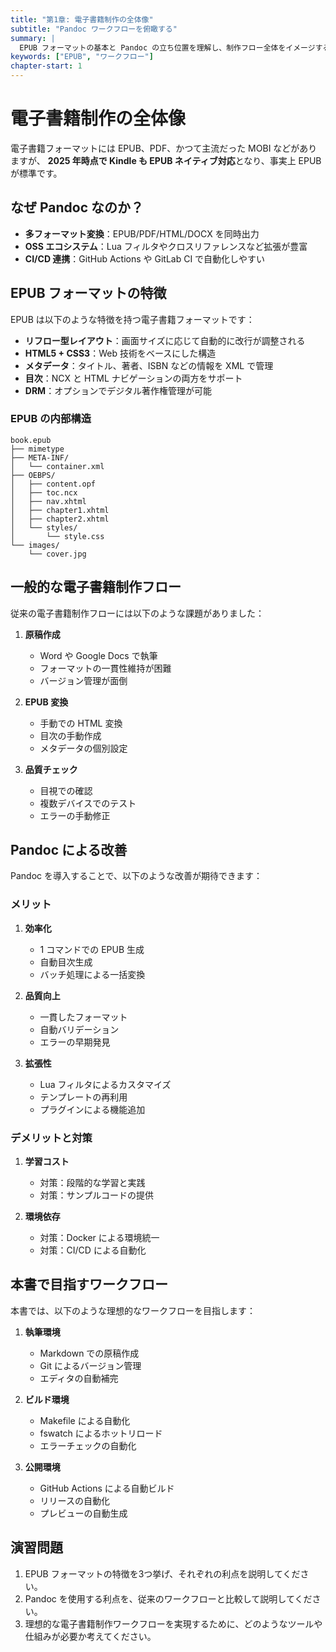 ```yaml
---
title: "第1章: 電子書籍制作の全体像"
subtitle: "Pandoc ワークフローを俯瞰する"
summary: |
  EPUB フォーマットの基本と Pandoc の立ち位置を理解し、制作フロー全体をイメージする。
keywords: ["EPUB", "ワークフロー"]
chapter-start: 1
---
```


# 電子書籍制作の全体像

電子書籍フォーマットには EPUB、PDF、かつて主流だった MOBI などがありますが、
**2025 年時点で Kindle も EPUB ネイティブ対応**となり、事実上 EPUB が標準です。

## なぜ Pandoc なのか？

- **多フォーマット変換**：EPUB/PDF/HTML/DOCX を同時出力  
- **OSS エコシステム**：Lua フィルタやクロスリファレンスなど拡張が豊富  
- **CI/CD 連携**：GitHub Actions や GitLab CI で自動化しやすい  

## EPUB フォーマットの特徴

EPUB は以下のような特徴を持つ電子書籍フォーマットです：

- **リフロー型レイアウト**：画面サイズに応じて自動的に改行が調整される
- **HTML5 + CSS3**：Web 技術をベースにした構造
- **メタデータ**：タイトル、著者、ISBN などの情報を XML で管理
- **目次**：NCX と HTML ナビゲーションの両方をサポート
- **DRM**：オプションでデジタル著作権管理が可能

### EPUB の内部構造

```
book.epub
├── mimetype
├── META-INF/
│   └── container.xml
├── OEBPS/
│   ├── content.opf
│   ├── toc.ncx
│   ├── nav.xhtml
│   ├── chapter1.xhtml
│   ├── chapter2.xhtml
│   └── styles/
│       └── style.css
└── images/
    └── cover.jpg
```

## 一般的な電子書籍制作フロー

従来の電子書籍制作フローには以下のような課題がありました：

1. **原稿作成**
   - Word や Google Docs で執筆
   - フォーマットの一貫性維持が困難
   - バージョン管理が面倒

2. **EPUB 変換**
   - 手動での HTML 変換
   - 目次の手動作成
   - メタデータの個別設定

3. **品質チェック**
   - 目視での確認
   - 複数デバイスでのテスト
   - エラーの手動修正

## Pandoc による改善

Pandoc を導入することで、以下のような改善が期待できます：

### メリット

1. **効率化**
   - 1 コマンドでの EPUB 生成
   - 自動目次生成
   - バッチ処理による一括変換

2. **品質向上**
   - 一貫したフォーマット
   - 自動バリデーション
   - エラーの早期発見

3. **拡張性**
   - Lua フィルタによるカスタマイズ
   - テンプレートの再利用
   - プラグインによる機能追加

### デメリットと対策

1. **学習コスト**
   - 対策：段階的な学習と実践
   - 対策：サンプルコードの提供

2. **環境依存**
   - 対策：Docker による環境統一
   - 対策：CI/CD による自動化

## 本書で目指すワークフロー

本書では、以下のような理想的なワークフローを目指します：

1. **執筆環境**
   - Markdown での原稿作成
   - Git によるバージョン管理
   - エディタの自動補完

2. **ビルド環境**
   - Makefile による自動化
   - fswatch によるホットリロード
   - エラーチェックの自動化

3. **公開環境**
   - GitHub Actions による自動ビルド
   - リリースの自動化
   - プレビューの自動生成

## 演習問題

1. EPUB フォーマットの特徴を3つ挙げ、それぞれの利点を説明してください。
2. Pandoc を使用する利点を、従来のワークフローと比較して説明してください。
3. 理想的な電子書籍制作ワークフローを実現するために、どのようなツールや仕組みが必要か考えてください。

